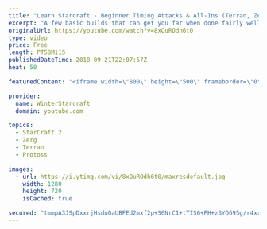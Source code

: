 ```yaml
---
title: "Learn Starcraft - Beginner Timing Attacks & All-Ins (Terran, Zerg & Protoss)"
excerpt: "A few basic builds that can get you far when done fairly well. Also important is how not to overextend and lose everything."
originalUrl: https://youtube.com/watch?v=8xOuROdh6t0
type: video
price: Free
length: PT58M11S
publishedDateTime: 2018-09-21T22:07:57Z
heat: 50

featuredContent: "<iframe width=\"800\" height=\"500\" frameborder=\"0\" src=\"https://www.youtube.com/embed/8xOuROdh6t0\" allow=\"accelerometer; autoplay; encrypted-media; gyroscope; picture-in-picture\" allowfullscreen></iframe>"

provider:
  name: WinterStarcraft
  domain: youtube.com

topics:
  - StarCraft 2
  - Zerg
  - Terran
  - Protoss

images:
  - url: https://i.ytimg.com/vi/8xOuROdh6t0/maxresdefault.jpg
    width: 1280
    height: 720
    isCached: true

secured: "tmmpA3JSpDxxrjHsduOaUBFEd2mxf2p+S6NrC1+tTIS6+PH+z3YQ695g/r4xrv5Wyaa69ARRve5h/7L/4175MSWtVe22gqF6I+gCSWgFeMLGk1lCeP3Lu6vM/zZs5u2LvP3r+PNn9ANfV+itLI/CdCkIXO23iKS0xrp1BvVvIwkZKAkRtI5Hm2k88nHMRyQNuiwneOz2J5IXp7qxWn80I5SJlbmF7407mIwYmEzdbLoDE9LIgaxSjC6kAHqlOkxy2+qGmUJiH1YLyprZxiQiItOUEAldMYOuTXle1cVdvcXsnNXzolzIYHMqhpBsSKzoPoahZHWAVHIyj5KSgGLqlugRxuEBrIMHQPjrlHxD4n0zmvIhJM1YHNe1cVOOzBiURx0G5LRY3LJHxfmRgdtBCh91vbC4k0NfauxaHxnrqfw=;LMTs02Y0OGPRJ6aiE4PhPA=="
---
```



